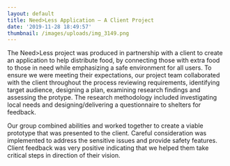 ```yaml
---
layout: default
title: Need>Less Application – A Client Project
date: '2019-11-28 18:49:57'
thumbnail: /images/uploads/img_3149.png
---
```

The Need>Less project was produced in partnership with a client to create an application to help distribute food, by connecting those with extra food to those in need while emphasizing a safe environment for all users. To ensure we were meeting their expectations, our project team collaborated with the client throughout the process reviewing requirements, identifying target audience, designing a plan, examining research findings and assessing the protype. The research methodology included investigating local needs and designing/delivering a questionnaire to shelters for feedback.

Our group combined abilities and worked together to create a viable prototype that was presented to the client. Careful consideration was implemented to address the sensitive issues and provide safety features. Client feedback was very positive indicating that we helped them take critical steps in direction of their vision.
